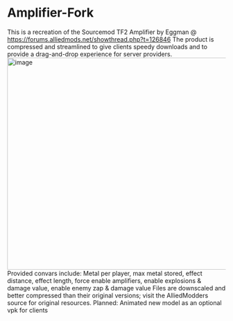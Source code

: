 # Amplifier-Fork
This is a recreation of the Sourcemod TF2 Amplifier by Eggman @ https://forums.alliedmods.net/showthread.php?t=126846
The product is compressed and streamlined to give clients speedy downloads and to provide a drag-and-drop experience for server providers.
<img width="716" height="489" alt="image" src="https://github.com/user-attachments/assets/eec2376b-3340-49dd-aaf5-4f4796d6b618" />
Provided convars include: Metal per player, max metal stored, effect distance, effect length, force enable amplifiers, enable explosions & damage value, enable enemy zap & damage value
Files are downscaled and better compressed than their original versions; visit the AlliedModders source for original resources.
Planned: Animated new model as an optional vpk for clients
